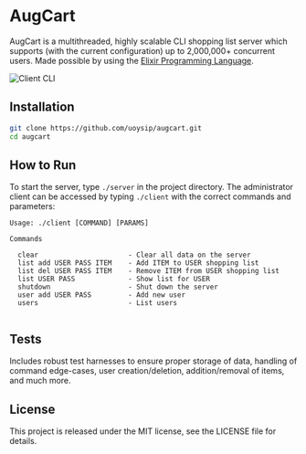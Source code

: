 # AugCart


AugCart is a multithreaded, highly scalable CLI shopping list server which supports (with the current configuration) up to 2,000,000+ concurrent users. Made possible by using the [Elixir Programming Language](https://elixir-lang.org).

![Client CLI](https://i.imgur.com/N09Ojqy.png)

## Installation

``` bash
git clone https://github.com/uoysip/augcart.git
cd augcart
```

## How to Run

To start the server, type ```./server``` in the project directory. The administrator client can be accessed by typing ```./client``` with the correct commands and parameters:

```
Usage: ./client [COMMAND] [PARAMS]

Commands

  clear                      - Clear all data on the server
  list add USER PASS ITEM    - Add ITEM to USER shopping list
  list del USER PASS ITEM    - Remove ITEM from USER shopping list
  list USER PASS             - Show list for USER
  shutdown                   - Shut down the server
  user add USER PASS         - Add new user
  users                      - List users
	
```



## Tests

Includes robust test harnesses to ensure proper storage of data, handling of command edge-cases, user creation/deletion, addition/removal of items, and much more.

## License

This project is released under the MIT license, see the LICENSE file for details.
